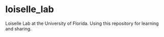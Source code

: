 # loiselle_lab
Loiselle Lab at the University of Florida. Using this repository for learning and sharing. 
